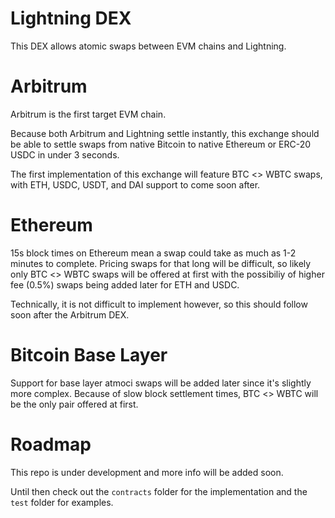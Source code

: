 # Lightning DEX

This DEX allows atomic swaps between EVM chains and Lightning.

# Arbitrum

Arbitrum is the first target EVM chain. 

Because both Arbitrum and Lightning settle instantly, this exchange should be able to settle swaps from native Bitcoin to native Ethereum or ERC-20 USDC in under 3 seconds. 

The first implementation of this exchange will feature BTC <> WBTC swaps, with ETH, USDC, USDT, and DAI support to come soon after.

# Ethereum 

15s block times on Ethereum mean a swap could take as much as 1-2 minutes to complete. Pricing swaps for that long will be difficult, so likely only BTC <> WBTC swaps will be offered at first with the possibiliy of higher fee (0.5%) swaps being added later for ETH and USDC.

Technically, it is not difficult to implement however, so this should follow soon after the Arbitrum DEX.  

# Bitcoin Base Layer

Support for base layer atmoci swaps will be added later since it's slightly more complex. Because of slow block settlement times, BTC <> WBTC will be the only pair offered at first. 

# Roadmap

This repo is under development and more info will be added soon. 

Until then check out the `contracts` folder for the implementation and the `test` folder for examples. 
